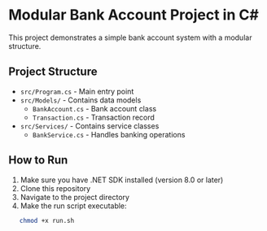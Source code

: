 # Modular Bank Account Project in C#

This project demonstrates a simple bank account system with a modular structure.

## Project Structure

- `src/Program.cs` - Main entry point
- `src/Models/` - Contains data models
  - `BankAccount.cs` - Bank account class
  - `Transaction.cs` - Transaction record
- `src/Services/` - Contains service classes
  - `BankService.cs` - Handles banking operations

## How to Run

1. Make sure you have .NET SDK installed (version 8.0 or later)
2. Clone this repository
3. Navigate to the project directory
4. Make the run script executable:
```bash
   chmod +x run.sh
```